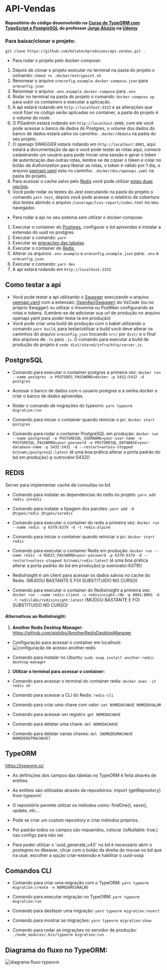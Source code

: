 # API-Vendas
#### Repositório do código desenvolvido no [Curso de TypeORM com TypeScript e PostgreSQL](https://www.udemy.com/course/api-restful-de-vendas/) do professor [Jorge Aluizio](https://www.udemy.com/user/jorge-aluizio-alves-de-souza/) na [Udemy](https://www.udemy.com/)

### Para baixar/clonar o projeto:
```git clone https://github.com/bolatechproducoes/api-vendas.git .```

* Para rodar o projeto pelo docker-compose:

1. Depois de clonar o projeto executar no terminal na pasta do projeto o comando: ```chmod +x .docker/entrypoint.sh```
2. Renomear o arquivo ```ormconfig.example.docker-compose.json``` para ```ormconfig.json```
3. Renomear o arquivo ```.env.example.docker-compose``` para ```.env```
4. Rodar no  terminal na pasta do projeto o comando: ```docker-compose up``` para subir os containers e executar a aplicação.
5. A api estará rodando em ```http://localhost:3333``` e as alterações que você fizer no código serão aplicadas no container, a pasta do projeto é o volume do node.
6. O PGadmin estará rodando em ```http://localhost:8000```, com ele você pode acessar o banco de dados do Postgres, o volume dos dados do banco de dados estará salvo no caminho: ```.docker/dbdata``` na pasta do seu projeto.
7. O openapi SWAGGER estará rodando em ```http://localhost:8001```, aqui estará a documentação da api e você pode testar as rotas aqui, comece cadastrando um usuário para pode iniciar uma sessão e gerar o token de autenticação das outras rotas, lembre se de copiar o token e colar no botão de Authorization para liberar as rotas, o token é válido por 1 dia, o arquivo [openapi.yaml](https://github.com/bolatechproducoes/api-vendas/blob/master/.docker/doc/openapi.yaml) esta no caminho: ```.docker/doc/openapi.yaml``` na pasta do projeto.
8. Para acessar o cache salvo pelo [Redis](https://github.com/bolatechproducoes/api-vendas#redis) você pode utilizar [estas duas opções](https://github.com/bolatechproducoes/api-vendas#alternativas-ao-redisinsight).
9. Você pode rodar os testes do Jest executando na pasta do projeto o comando ```yarn test```, depois você pode acessar o relatório de cobertura dos testes abrindo o arquivo ```/coverage/lcov-report/index.html``` no seu navegador.

* Para rodar a api no seu sistema sem utilizar o docker-compose:

1. Executar o container do [Postgres](https://github.com/bolatechproducoes/api-vendas#postgresql), configurar o bd apivendas e instalar a extensão do uuid no postgres.
2. Executar o comando: ```yarn```
3. Executar as [migrações das tabelas](https://github.com/bolatechproducoes/api-vendas#comandos-cli).
4. Executar o container do [Redis](https://github.com/bolatechproducoes/api-vendas#redis).
5. Alterar os arquivos ```.env.example``` e ```ormconfig.example.json``` para: ```.env``` e ```ormconfig.json```.
6. Executar o comando: ```yarn dev```
7. A api estará rodando em ```http://localhost:3333```

## Como testar a api

* Você pode testar a api utilizando o [Swagger](https://swagger.io/) executando o arquivo [openapi.yaml](https://github.com/bolatechproducoes/api-vendas/blob/master/.docker/doc/openapi.yaml) com a extensão: [OpenApi(Swagger)](https://marketplace.visualstudio.com/items?itemName=42Crunch.vscode-openapi) do VsCode (ou no próprio Swagger) ou utilizar o Insomnia ou PostMan configurando as rotas e tokens. (Lembre-se de adicionar sua url de produção no arquivo openapi.yaml para poder testa-la em produção)
* Você pode criar uma build de produção com o babel utilizando o comando ```yarn build```, para testar/utilizar a build você deve alterar os caminhos do arquivo ```ormconfig.json``` trocando ```src/``` por ```dist/``` e o final dos arquivos de ```.ts``` para ```.js```. O comando para executar a build de produção do projeto é ```node dist/shared/infra/http/server.js```.

## PostgreSQL

* Comando para executar o container postgres a primeira vez:
```docker run --name postgres -e POSTGRES_PASSWORD=docker -p 5432:5432 -d postgres```

* Acessar o banco de dados com o usuario postgres e a senha docker e criar o banco de dados apivendas.

* Rodar o comando de migrações do typeorm:
```yarn typeorm migration:run```

* Comando para iniciar o container quando reiniciar o pc:
```docker start postgres```

* Comando para rodar o container PostgreSQL em produção:
```docker run --name postgresql -e POSTGRESQL_USERNAME=your-user-name -e POSTGRESQL_PASSWORD=your-password -e POSTGRESQL_DATABASE=your-database-name -p 5432:5432 -d --restart=unless-stopped bitnami/postgresql:latest```
(é uma boa prática alterar a porta padrão do bd em produção(-p outrovalor:5432))

## REDIS

Server para implementar cache de consultas no bd

* Comando para instalar as dependencias do redis no projeto:
```yarn add redis ioredis```

* Comando para instalar a tipagem dos pacotes:
```yarn add -D @types/redis @types/ioredis```

* Comando para executar o container do redis a primeira vez:
```docker run --name redis -p 6379:6379 -d -t redis:alpine```

* Comando para iniciar o container quando reiniciar o pc:
```docker start redis```

* Comando para executar o container Redis em produção:
```docker run --name redis -e REDIS_PASSWORD=your-password -p 6379:6379 -d --restart=unless-stopped bitnami/redis:latest```
(é uma boa prática alterar a porta padrão do bd em produção(-p outrovalor:6379))

* RedisInsight é um client para acessar os dados salvos no cache do Redis.
(MUDOU BASTANTE E FOI SUBSTITUIDO NO CURSO)

* Comando para executar o container do RedisInsight a primeira vez:
```docker run --name redis-client -v redisinsight:/db -p 8001:8001 -d -t redislabs/redisinsight:latest```
(MUDOU BASTANTE E FOI SUBSTITUIDO NO CURSO)

#### Alternativas ao RedisInsight:

1. **Another Redis Desktop Manager:**
https://github.com/qishibo/AnotherRedisDesktopManager
* Configuração para acessar o container em localhost:
![configuração de acesso another redis](https://github.com/bolatechproducoes/api-vendas/blob/master/diagramas/another-redis-config-connection.png)

* Comando para instalar no Ubuntu:
```sudo snap install another-redis-desktop-manager```

2. **Utilizar o terminal para acessar o container:**
* Comando para acessar o terminal do container redis:
```docker exec -it redis sh```

* Comando para acessar a CLI do Redis:
```redis-cli```

* Comando para criar uma chave com valor:
```set NOMEDACHAVE NOMEDOVALOR```

* Comando para acessar um registro:
```get NOMEDACHAVE```

* Comando para deletar uma chave:
```del NOMEDACHAVE```

* Comando para deletar varias chaves:
```del [NOMEDEUMACHAVE NOMEDEOUTRACHAVE]```


## TypeORM

https://typeorm.io/

* As definições dos campos das tabelas no TypeORM é feita através de entities.
* As entities são utilizadas através de repositórios: import {getRepository} from typeorm'
* O repositório permite utilizar os métodos como: findOne(), save(), update, etc...
* Pode se criar um custom repository e criar métodos próprios.
* Por padrão todos os campos são requeridos, colocar (isNullable: true,) nas configs para não ser.

* Para poder utilizar o 'uuid_generate_v4()' no bd é necessário abrir o postegres no dbeaver, clicar com o botão da direita do mouse no bd que ira usar, escolher a opção criar-extensão e habilitar o uuid-ossp

## Comandos CLI

* Comando para criar uma migração com o TypeORM:
```yarn typeorm migration:create -n NOMEDAMIGRAÇÂO```

* Comando para executar migração no TypeORM:
```yarn typeorm migration:run```

* Comando para desfazer uma migração:
```yarn typeorm migration:revert```

* Comando para mostrar as migrações:
```yarn typeorm migration:show```

* Comando para rodar as migrações no servidor de produção:
```./node_modules/.bin/typeorm migration:run```

## Diagrama do fluxo no TypeORM:

![diagrama fluxo typeorm](https://github.com/bolatechproducoes/api-vendas/blob/master/diagramas/Sequencia%20de%20criacao%20TypeORM%20em%20TS.png)
